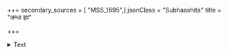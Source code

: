 +++
secondary_sources = [ "MSS_1695",]
jsonClass = "Subhaashita"
title = "अन्धा इव"

+++

<details><summary>Text</summary>

अन्धा इव बधिरा इव मूका इव मोहभाज इव।  
पङ्गव इवानभिमते नृपतेर्निवसन्ति साधवः सदसि॥
</details>
